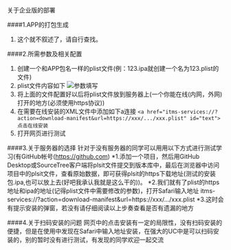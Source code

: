 关于企业版的部署

####1.APP的打包生成
  1. 这个就不叙述了，请自行查找。
  

####2.所需参数及相关配置
  1. 创建一个和APP包名一样的plist文件(例：123.ipa就创建一个名为123.plist的文件)
  2. plist文件内容如下
![参数填写](https://raw.githubusercontent.com/wymx/wymx.github.io/master/img/AppPlist.png)
  3. 将上面的文件配置好以后将plist文件放到服务器上(一个你能在线(内网，外网)打开的地方(必须使用https协议))
  4. 在需要在线安装的XML文件中添加如下a连接
`<a href="itms-services://?action=download-manifest&url=https://xxx/.../xxx.plist" id="text">点击在线安装`
  5. 打开网页进行测试

####3.关于服务器的选择
针对于没有服务器的同学可以用用以下方式进行测试学习(有GitHub帐号(https://github.com)
 *1.添加一个项目，然后用GitHub Desktop或SourceTree客户端将plsit文件提交到版本库中，最后在浏览器中访问项目中的plsit文件，查看原始数据，即可获得plsit的https下载地址(测试的安装包.ipa,也可以放上去(好吧我承认我就是这么干的))。
 *2.我们就有了plist的https地址和ipa的地址(记得plist文件中需要修改的参数)，打开Safari输入地址 itms-services://?action=download-manifest&url=https://xxx/.../xxx.plist
 *3.这时会有提示安装的弹窗，若没有请仔细阅读以上步奏查看是否有遗漏的地方

####4.关于扫码安装的问题
	网页中的点击安装有一定的局限性，没有扫码安装的便捷，但是在使用中发现在Safari中输入地址安装，在强大的UC中是可以扫码安装的，别的暂时没有进行测试，有发现的同学欢迎一起交流
 